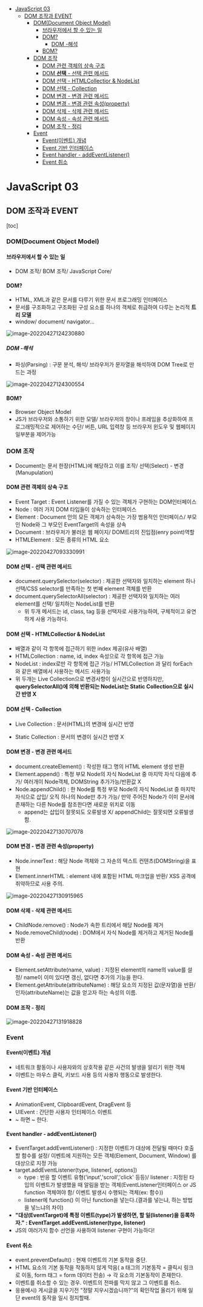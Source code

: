 - [JavaScript 03](#javascript-03)
	- [DOM 조작과 EVENT](#dom-조작과-event)
		- [DOM(Document Object Model)](#domdocument-object-model)
			- [브라우저에서 할 수 있는 일](#브라우저에서-할-수-있는-일)
			- [DOM?](#dom)
				- [DOM -해석](#dom--해석)
			- [BOM?](#bom)
		- [DOM 조작](#dom-조작)
			- [DOM 관련 객체의 상속 구조](#dom-관련-객체의-상속-구조)
			- [DOM **선택** - 선택 관련 메서드](#dom-선택---선택-관련-메서드)
			- [DOM 선택 - HTMLCollectior \& NodeList](#dom-선택---htmlcollectior--nodelist)
			- [DOM 선택 - Collection](#dom-선택---collection)
			- [DOM 변경 - 변경 관련 메서드](#dom-변경---변경-관련-메서드)
			- [DOM 변경 - 변경 관련 속성(property)](#dom-변경---변경-관련-속성property)
			- [DOM 삭제 - 삭제 관련 메서드](#dom-삭제---삭제-관련-메서드)
			- [DOM 속성 - 속성 관련 메서드](#dom-속성---속성-관련-메서드)
			- [DOM 조작 - 정리](#dom-조작---정리)
		- [Event](#event)
			- [Event(이벤트) 개념](#event이벤트-개념)
			- [Event 기반 인터페이스](#event-기반-인터페이스)
			- [Event handler - addEventListener()](#event-handler---addeventlistener)
			- [Event 취소](#event-취소)


# JavaScript 03
## DOM 조작과 EVENT
[toc]

### DOM(Document Object Model)
#### 브라우저에서 할 수 있는 일
- DOM 조작/ BOM 조작/ JavaScript Core/
#### DOM?
- HTML, XML과 같은 문서를 다루기 위한 문서 프로그래밍 인터페이스
- 문서를 구조화하고 구조화된 구성 요소를 하나의 객체로 취급하여 다루는 논리적 **트리 모델**
- window/ document/ navigator...

![image-20220427124230880](README.assets/image-20220427124230880.png)

##### DOM -해석
- 파싱(Parsing) : 구문 분석, 해석/ 브라우저가 문자열을 해석하여 DOM Tree로 만드는 과정

![image-20220427124300554](README.assets/image-20220427124300554.png)

#### BOM?
- Browser Object Model
- JS가 브라우저와 소통하기 위한 모델/ 브라우저의 창이나 프레임을 추상화하여 프로그래밍적으로 제어하는 수단/ 버튼, URL 입력창 등 브라우저 윈도우 및 웹페이지 일부분을 제어가능

### DOM 조작
- Document는 문서 한장(HTML)에 해당하고 이를 조작/ 선택(Select) - 변경(Manupulation)
#### DOM 관련 객체의 상속 구조
- Event Target : Event Listener를 가질 수 있는 객체가 구현하는 DOM인터페이스
- Node : 여러 가지 DOM 타입들이 상속하는 인터페이스
- Element : Document 안의 모든 객체가 상속하는 가장 범용적인 인터페이스/ 부모인 Node와 그 부모인 EventTarget의 속성을 상속
- Document : 브라우저가 불러온 웹 페이지/ DOM트리의 진입점(enry point)역할
- HTMLElement : 모든 종류의 HTML 요소

![image-20220427093330991](README.assets/image-20220427093330991.png)

#### DOM **선택** - 선택 관련 메서드
- document.querySelector(selector) : 제공한 선택자와 일치하는 element 하나 선택/CSS selector를 만족하는 첫 번째 element 객체를 반환
- document.querySelectorAll(selector) : 제공한 선택자와 일치하는 여러 element를 선택/ 일치하는 NodeList를 반환
	- 위 두개 메서드는 id, class, tag 등을 선택자로 사용가능하여, 구체적이고 유연하게 사용 가능하다.
#### DOM 선택 - HTMLCollectior & NodeList
- 배열과 같이 각 항목에 접근하기 위한 index 제공(유사 배열)
- HTMLCollection : name, id, index 속성으로 각 항목에 접근 가능
- NodeList : index로만 각 항목에 접근 가능/ HTMLCollection 과 달리 forEach와 같은 배열에서 사용하는 메서드 사용가능
- 위 두개는 Live Collection으로 변경사항이 실시간으로 반영하지만, **querySelectorAll()에 의해 반환되는 NodeList는 Static Collection으로 실시간 반영 X**

#### DOM 선택 - Collection
- Live Collection : 문서(HTML)의 변경에 실시간 반영

- Static Collection : 문서의 변경이 실시간 반영 X

  
#### DOM 변경 - 변경 관련 메서드
- document.createElement() : 작성한 태그 명의 HTML element 생성 반환
- Element.append() : 특정 부모 Node의 자식 NodeList 중 마지막 자식 다음에 추가/ 여러개이 Node객체, DOMString 추가가능/반환값 X
- Node.appendChild() : 한 Node를 특정 부모 Node의 자식 NodeList 중 마지막 자식으로 삽입/ 오직 하나의 Node만 추가 가능/ 만약 주어진 Node가 이미 문서에 존재하는 다른 Node를 참조한다면 새로운 위치로 이동
  - append는 삽입이 잘못되도 오류발생 X/ appendChild는 잘못되면 오류발생함.


![image-20220427130707078](README.assets/image-20220427130707078.png)



#### DOM 변경 - 변경 관련 속성(property)
- Node.innerText : 해당 Node 객체와 그 자손의 텍스트 컨텐츠(DOMString)을 표현
- Element.innerHTML : element 내에 포함된 HTML 마크업을 반환/ XSS 공격에 취약하므로 사용 주의.

![image-20220427130915965](README.assets/image-20220427130915965.png)



#### DOM 삭제 - 삭제 관련 메서드
- ChildNode.remove() : Node가 속한 트리에서 해당 Node를 제거
- Node.removeChild(node) : DOM에서 자식 Node를 제거하고 제거된 Node를 반환

#### DOM 속성 - 속성 관련 메서드
- Element.setAttribute(name, value) : 지정된 element의 name의 value를 설정/ name이 이미 있다면 갱신, 없다면 추가의 기능을 한다.
- Element.getAttribute(attributeName) : 해당 요소의 지정된 값(문자열)을 반환/ 인자(attributeName)는 값을 얻고자 하는 속성의 이름.

#### DOM 조작 - 정리

![image-20220427131918828](README.assets/image-20220427131918828.png)

### Event
####  Event(이벤트) 개념
- 네트워크 활동이나 사용자와의 상호작용 같은 사건의 발생을 알리기 위한 객체
- 이벤트는 마우스 클릭, 키보드 사용 등의 사용자 행동으로 발생한다.

#### Event 기반 인터페이스
- AnimationEvent, ClipboardEvent, DragEvent 등
- UIEvent : 간단한 사용자 인터페이스 이벤트
- ~ 하면 ~ 한다.

#### Event handler - addEventListener()
- EventTarget.addEventListener() : 지정한 이벤트가 대상에 전달될 때마다 호출할 함수를 설정/ 이벤트에 지원하는 모든 객체(Element, Document, Window) 를 대상으로 지정 가능
- target.addEventListener(type, listener[, options])
	- type : 반응 할 이벤트 유형('input','scroll','click' 등등)/ listener : 지정된 타입의 이벤트가 발생했을 때 알림을 받는 객체(EventListener인터페이스 or JS function 객체여야 함/ 이벤트 발생시 수행되는 객체(ex: 함수))
	- listener에 function() 이 아닌 function을 넣는다.(결과를 넣는냐, 하는 방법을 넣느냐의 차이)
- **"대상(EventTarget)에 특정 이벤트(type)가 발생하면, 할 일(listener)을 등록하자." : EventTarget.addEventListener(type, listener)**
- JS의 여러가지 함수 선언을 사용하여 listener 구현이 가능하다!

#### Event 취소
- event.preventDefault() : 현재 이벤트의 기본 동작을 중단.
- HTML 요소의 기본 동작을 작동하지 않게 막음( a 태그의 기본동작 = 클릭시 링크로 이동, form 태그 = form 데이터 전송) → 각 요소의 기본동작이 존재한다.
- 이벤트를 취소할 수 있는 경우. 이벤트의 전파를 막지 않고 그 이벤트를 취소.
- 응용예시) 게시글을 지우기전 "정말 지우시겠습니까?"의 확인작업 올리기 위해 일단 event의 동작을 일시 정지할때.

